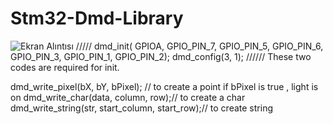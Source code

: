# Stm32-Dmd-Library
![Ekran Alıntısı](https://user-images.githubusercontent.com/44433690/123240561-15043d80-d4e9-11eb-9abe-444940ebb6f0.PNG)
/////
	dmd_init( GPIOA, GPIO_PIN_7, GPIO_PIN_5, GPIO_PIN_6, GPIO_PIN_3, GPIO_PIN_1,
	GPIO_PIN_2); 
  dmd_config(3, 1);
  //////
  These two codes are required for init.
  
  
  dmd_write_pixel(bX, bY, bPixel); // to create a point if bPixel is true , light is on
  dmd_write_char(data, column, row);// to create a char 
  dmd_write_string(str, start_column, start_row);// to create  string
 

